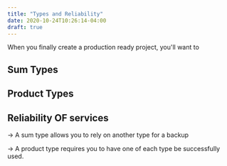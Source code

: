 ```yaml
---
title: "Types and Reliability"
date: 2020-10-24T10:26:14-04:00
draft: true
---
```


When you finally create a production ready project, you'll want to

## Sum Types

## Product Types

## Reliability OF services

-> A sum type allows you to rely on another type for a backup

-> A product type requires you to have one of each type be successfully used.
